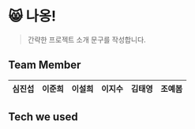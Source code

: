 # 😸 나옹!
> 간략한 프로젝트 소개 문구를 작성합니다.

## Team Member
|심진섭|이준희|이설희|이지수|김태영|조예봄|
|:-:|:-:|:-:|:-:|:-:|:-:|

## Tech we used
